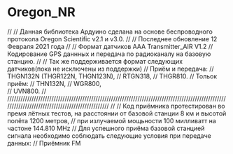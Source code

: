# Oregon_NR

//
// Данная библиотека Ардуино сделана на основе беспроводного протокола Oregon Scientific v2.1 и v3.0.
// 
// Последнее обновление 12 Февраля 2021 года
//
// Формат датчиков AAA Transmitter_AIR V1.2
// Кодирование GPS даннных и передача по радиоканалу на базовую станцию.
// 
// Так же поддерживается формат следующих датчиков(пока не исключены из поддержки)
// Приём и передача:
// THGN132N (THGR122N, THGN123N),
// RTGN318,
// THGR810.
// Тольок приём:
// THN132N,
// WGR800,	
// UVN800.
//
/////////////////////////////////////////////////////////////////////////////////////////////////////////////////////////////////////////////////
//
// Код приёмника протестирован во премя лётных тестов, на расстоянии от базовой станции 8 км и высотой полёта 1200 метров, 
// при излучаемой мощьности 100 милливатт на частоне 144.810 MHz
// Для успешного приёма базовой станцией сигнала необходимо соблюдать следующие условия при передаче данных:
// Приёмник FM
